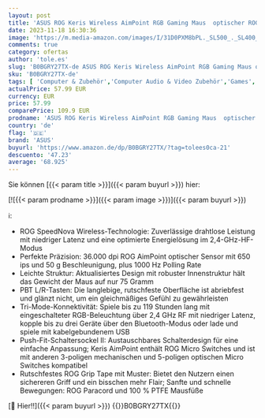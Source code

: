 ```yaml
---
layout: post
title: 'ASUS ROG Keris Wireless AimPoint RGB Gaming Maus  optischer ROG AimPoint-Sensor  36.000 DPI  ROG Micro Switches  2 4 GHz RF  Bluetooth®  USB  5X programmierbare Tasten  schwarz '
date: 2023-11-18 16:30:36
image: 'https://m.media-amazon.com/images/I/31D0PXM8bPL._SL500_._SL400_.jpg'
comments: true
category: ofertas
author: 'tole.es'
slug: 'B0BGRY27TX-de ASUS ROG Keris Wireless AimPoint RGB Gaming Maus optischer...'
sku: 'B0BGRY27TX-de'
tags: [ 'Computer & Zubehör','Computer Audio & Video Zubehör','Games','Games, Hardware & Zubehör für PC','Gaming-Tastaturen für PC','PC-Gamecontroller','Zubehör','Zubehör für PC','asus','🇩🇪', ]
actualPrice: 57.99 EUR
currency: EUR
price: 57.99
comparePrice: 109.9 EUR
prodname: 'ASUS ROG Keris Wireless AimPoint RGB Gaming Maus  optischer ROG AimPoint-Sensor  36.000 DPI  ROG Micro Switches  2 4 GHz RF  Bluetooth®  USB  5X programmierbare Tasten  schwarz '
country: 'de'
flag: '🇩🇪'
brand: 'ASUS'
buyurl: 'https://www.amazon.de/dp/B0BGRY27TX/?tag=tolees0ca-21'
descuento: '47.23'
average: '68.925'
---
```


Sie können [{{< param title >}}]({{< param buyurl >}}) hier:

[![{{< param prodname >}}]({{< param image >}})]({{< param buyurl >}})

ℹ️:

- ROG SpeedNova Wireless-Technologie: Zuverlässige drahtlose Leistung mit niedriger Latenz und eine optimierte Energielösung im 2,4-GHz-HF-Modus
- Perfekte Präzision: 36.000 dpi ROG AimPoint optischer Sensor mit 650 ips und 50 g Beschleunigung, plus 1000 Hz Polling Rate
- Leichte Struktur: Aktualisiertes Design mit robuster Innenstruktur hält das Gewicht der Maus auf nur 75 Gramm
- PBT L/R-Tasten: Die langlebige, rutschfeste Oberfläche ist abriebfest und glänzt nicht, um ein gleichmäßiges Gefühl zu gewährleisten
- Tri-Mode-Konnektivität: Spiele bis zu 119 Stunden lang mit eingeschalteter RGB-Beleuchtung über 2,4 GHz RF mit niedriger Latenz, kopple bis zu drei Geräte über den Bluetooth-Modus oder lade und spiele mit kabelgebundenem USB
- Push-Fit-Schaltersockel II: Austauschbares Schalterdesign für eine einfache Anpassung; Keris AimPoint enthält ROG Micro Switches und ist mit anderen 3-poligen mechanischen und 5-poligen optischen Micro Switches kompatibel
- Rutschfestes ROG Grip Tape mit Muster: Bietet den Nutzern einen sichereren Griff und ein bisschen mehr Flair; Sanfte und schnelle Bewegungen: ROG Paracord und 100 % PTFE Mausfüße

[🛒 Hier!!]({{< param buyurl >}})
{{<world>}}B0BGRY27TX{{</world>}}
